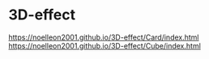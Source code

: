 # 3D-effect
https://noelleon2001.github.io/3D-effect/Card/index.html  
https://noelleon2001.github.io/3D-effect/Cube/index.html
